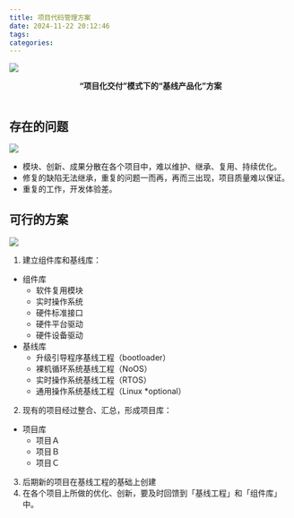 ```yaml
---
title: 项目代码管理方案
date: 2024-11-22 20:12:46
tags:
categories:
---
```


![](solution.png)

<center><b>“项目化交付”模式下的“基线产品化”方案</b></center><br>

<!--more-->

## 存在的问题

![](current_situation.png)

- 模块、创新、成果分散在各个项目中，难以维护、继承、复用、持续优化。
- 修复的缺陷无法继承，重复的问题一而再，再而三出现，项目质量难以保证。
- 重复的工作，开发体验差。

## 可行的方案

![](solution_dir.png)

1. 建立组件库和基线库：
  - 组件库
    - 软件复用模块
    - 实时操作系统
    - 硬件标准接口
    - 硬件平台驱动
    - 硬件设备驱动
  - 基线库
    - 升级引导程序基线工程（bootloader）
    - 裸机循环系统基线工程（NoOS）
    - 实时操作系统基线工程（RTOS）
    - 通用操作系统基线工程（Linux \*optional）
2. 现有的项目经过整合、汇总，形成项目库：
  - 项目库
    - 项目Ａ
    - 项目Ｂ
    - 项目Ｃ
3. 后期新的项目在基线工程的基础上创建
4. 在各个项目上所做的优化、创新，要及时回馈到「基线工程」和「组件库」中。
